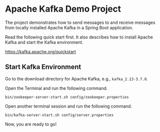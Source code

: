 # Apache Kafka Demo Project

The project demonstrates how to send messages to and receive messages from locally installed Apache Kafka in a Spring Boot application.

Read the following quick start first. It also describes how to install Apache Kafka and start the Kafka environment.

https://kafka.apache.org/quickstart

## Start Kafka Environment

Go to the download directory for Apache Kafka, e.g., `kafka_2.13-3.7.0`.

Open the Terminal and run the following command.

`bin/zookeeper-server-start.sh config/zookeeper.properties`

Open another terminal session and run the following command.

`bin/kafka-server-start.sh config/server.properties`

Now, you are ready to go!